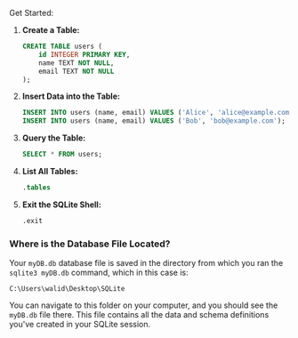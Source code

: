 Get Started:

1. **Create a Table:**
   ```sql
   CREATE TABLE users (
       id INTEGER PRIMARY KEY,
       name TEXT NOT NULL,
       email TEXT NOT NULL
   );
   ```

2. **Insert Data into the Table:**
   ```sql
   INSERT INTO users (name, email) VALUES ('Alice', 'alice@example.com');
   INSERT INTO users (name, email) VALUES ('Bob', 'bob@example.com');
   ```

3. **Query the Table:**
   ```sql
   SELECT * FROM users;
   ```

4. **List All Tables:**
   ```sql
   .tables
   ```

5. **Exit the SQLite Shell:**
   ```sql
   .exit
   ```

### Where is the Database File Located?

Your `myDB.db` database file is saved in the directory from which you ran the `sqlite3 myDB.db` command, which in this case is:

```
C:\Users\walid\Desktop\SQLite
```

You can navigate to this folder on your computer, and you should see the `myDB.db` file there. This file contains all the data and schema definitions you've created in your SQLite session.
